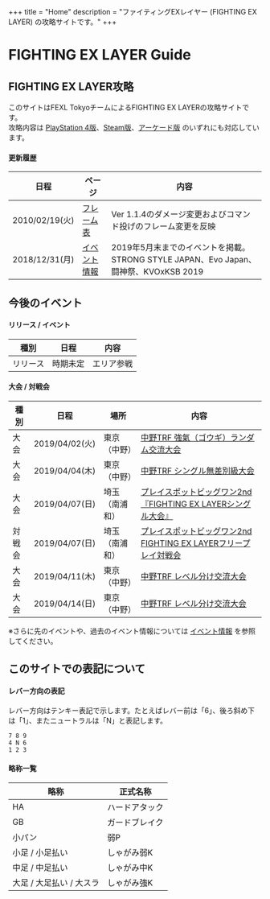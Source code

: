 +++
title = "Home"
description = "ファイティングEXレイヤー (FIGHTING EX LAYER) の攻略サイトです。"
+++

# FIGHTING EX LAYER Guide

## FIGHTING EX LAYER攻略

このサイトはFEXL TokyoチームによるFIGHTING EX LAYERの攻略サイトです。  
攻略内容は [PlayStation 4版](https://www.jp.playstation.com/games/fighting-ex-layer-ps4/)、[Steam版](https://store.steampowered.com/app/871200/FIGHTING_EX_LAYER/)、[アーケード版](https://www.taito.co.jp/nxl/title/0000002360) のいずれにも対応しています。

#### 更新履歴

|日程|ページ|内容|
|----|------|----
|2010/02/19(火)|[フレーム表](/system/frame/)|Ver 1.1.4のダメージ変更およびコマンド投げのフレーム変更を反映|
|2018/12/31(月)|[イベント情報](/events/)|2019年5月末までのイベントを掲載。STRONG STYLE JAPAN、Evo Japan、闘神祭、KVOxKSB 2019|

## 今後のイベント

#### リリース / イベント

|種別|日程|内容|
|----|----|----|
|リリース|時期未定|エリア参戦|

#### 大会 / 対戦会

|種別|日程|場所|内容|
|----|----|----|----|
|大会|2019/04/02(火)|東京（中野）|[中野TRF 強氣（ゴウギ）ランダム交流大会](http://trftrf.com/event.html#Tues)|
|大会|2019/04/04(木)|東京（中野）|[中野TRF シングル無差別級大会](http://trftrf.com/event.html#Thurs)|
|大会|2019/04/07(日)|埼玉（南浦和）|[プレイスポットビッグワン2nd『FIGHTING EX LAYERシングル大会』](https://twitter.com/public_bigone/status/1066253301459509248)|
|対戦会|2019/04/07(日)|埼玉（南浦和）|[プレイスポットビッグワン2nd FIGHTING EX LAYERフリープレイ対戦会](https://twitter.com/public_bigone/status/1066253301459509248)|
|大会|2019/04/11(木)|東京（中野）|[中野TRF レベル分け交流大会](http://trftrf.com/event.html#Thurs)|
|大会|2019/04/14(日)|東京（中野）|[中野TRF レベル分け交流大会](http://trftrf.com/event.html#Sun)|

<!--
第1日曜日
|大会|2019/05/05?(日)|埼玉（南浦和）|[プレイスポットビッグワン2nd『FIGHTING EX LAYERシングル大会』](https://twitter.com/public_bigone/status/1066253301459509248)|

第1、第3、第5日曜日
|対戦会|2019/05/05?(日)|埼玉（南浦和）|[プレイスポットビッグワン2nd FIGHTING EX LAYERフリープレイ対戦会](https://twitter.com/public_bigone/status/1066253301459509248)|

第2、第4日曜日
|大会|2019/04/28(日)|東京（中野）|[中野TRF レベル分け交流大会](http://trftrf.com/event.html#Sun)|

第1、第3、第5火曜日
|大会|2019/04/16(火)|東京（中野）|[中野TRF 強氣（ゴウギ）ランダム交流大会](http://trftrf.com/event.html#Tues)|

第1木曜日
|大会|2019/05/02(木)|東京（中野）|[中野TRF シングル無差別級大会](http://trftrf.com/event.html#Thurs)|

第2～5木曜日
|大会|2019/04/18(木)|東京（中野）|[中野TRF レベル分け交流大会](http://trftrf.com/event.html#Thurs)|
-->

※さらに先のイベントや、過去のイベント情報については [イベント情報](/events/) を参照してください。

## このサイトでの表記について

#### レバー方向の表記

レバー方向はテンキー表記で示します。たとえばレバー前は「6」、後ろ斜め下は「1」、またニュートラルは「N」と表記します。
```
7 8 9
4 N 6
1 2 3
```

#### 略称一覧

|略称|正式名称|
|----|----|
|HA|ハードアタック|
|GB|ガードブレイク|
|小パン|弱P|
|小足 / 小足払い|しゃがみ弱K|
|中足 / 中足払い|しゃがみ中K|
|大足 / 大足払い / 大スラ|しゃがみ強K|
